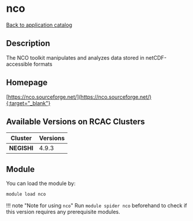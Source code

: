 # nco

[Back to application catalog](../app_catalog.md)

## Description

The NCO toolkit manipulates and analyzes data stored in netCDF-accessible formats

## Homepage

[https://nco.sourceforge.net/](https://nco.sourceforge.net/){:target="_blank"}

## Available Versions on RCAC Clusters

|Cluster|Versions|
|---|---|
**NEGISHI**|4.9.3

## Module

You can load the module by:

```bash
module load nco
```

!!! note "Note for using `nco`"
    Run `module spider nco` beforehand to check if this version requires any prerequisite modules.
